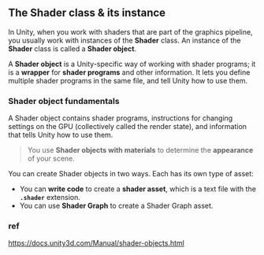 ## The Shader class & its instance
In Unity, when you work with shaders that are part of the graphics pipeline, you usually work with instances of the **Shader** class. An instance of the **Shader** class is called a **Shader object**.
 
A **Shader object** is a Unity-specific way of working with shader programs; it is a **wrapper** for **shader programs** and other information. It lets you define multiple shader programs in the same file, and tell Unity how to use them. 


### Shader object fundamentals

A Shader object contains shader programs, instructions for changing settings on the GPU (collectively called the render state), and information that tells Unity how to use them.

> You use **Shader objects with materials** to determine the **appearance** of your scene.

You can create Shader objects in two ways. Each has its own type of asset:
- You can **write code** to create a **shader asset**, which is a text file with the **`.shader`** extension.
- You can use **Shader Graph** to create a Shader Graph asset.




### ref
https://docs.unity3d.com/Manual/shader-objects.html


